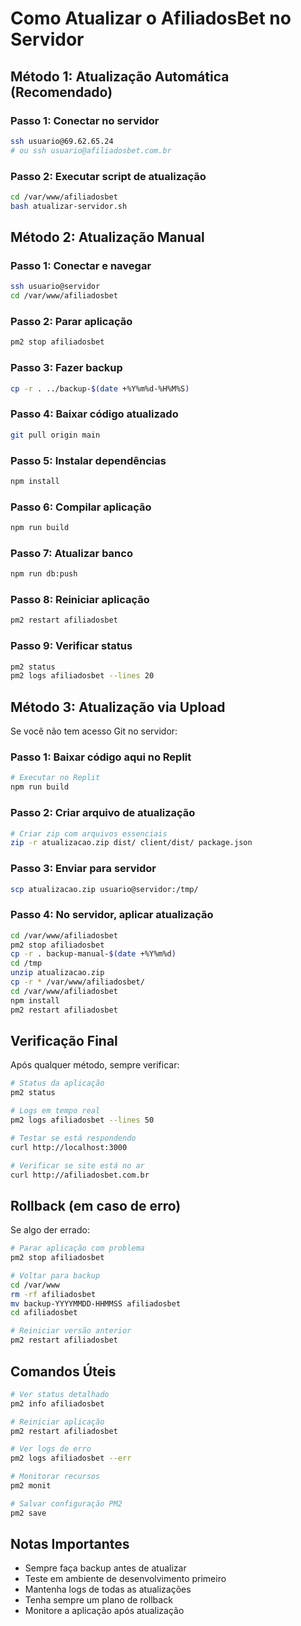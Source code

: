 # Como Atualizar o AfiliadosBet no Servidor

## Método 1: Atualização Automática (Recomendado)

### Passo 1: Conectar no servidor
```bash
ssh usuario@69.62.65.24
# ou ssh usuario@afiliadosbet.com.br
```

### Passo 2: Executar script de atualização
```bash
cd /var/www/afiliadosbet
bash atualizar-servidor.sh
```

## Método 2: Atualização Manual

### Passo 1: Conectar e navegar
```bash
ssh usuario@servidor
cd /var/www/afiliadosbet
```

### Passo 2: Parar aplicação
```bash
pm2 stop afiliadosbet
```

### Passo 3: Fazer backup
```bash
cp -r . ../backup-$(date +%Y%m%d-%H%M%S)
```

### Passo 4: Baixar código atualizado
```bash
git pull origin main
```

### Passo 5: Instalar dependências
```bash
npm install
```

### Passo 6: Compilar aplicação
```bash
npm run build
```

### Passo 7: Atualizar banco
```bash
npm run db:push
```

### Passo 8: Reiniciar aplicação
```bash
pm2 restart afiliadosbet
```

### Passo 9: Verificar status
```bash
pm2 status
pm2 logs afiliadosbet --lines 20
```

## Método 3: Atualização via Upload

Se você não tem acesso Git no servidor:

### Passo 1: Baixar código aqui no Replit
```bash
# Executar no Replit
npm run build
```

### Passo 2: Criar arquivo de atualização
```bash
# Criar zip com arquivos essenciais
zip -r atualizacao.zip dist/ client/dist/ package.json
```

### Passo 3: Enviar para servidor
```bash
scp atualizacao.zip usuario@servidor:/tmp/
```

### Passo 4: No servidor, aplicar atualização
```bash
cd /var/www/afiliadosbet
pm2 stop afiliadosbet
cp -r . backup-manual-$(date +%Y%m%d)
cd /tmp
unzip atualizacao.zip
cp -r * /var/www/afiliadosbet/
cd /var/www/afiliadosbet
npm install
pm2 restart afiliadosbet
```

## Verificação Final

Após qualquer método, sempre verificar:

```bash
# Status da aplicação
pm2 status

# Logs em tempo real
pm2 logs afiliadosbet --lines 50

# Testar se está respondendo
curl http://localhost:3000

# Verificar se site está no ar
curl http://afiliadosbet.com.br
```

## Rollback (em caso de erro)

Se algo der errado:

```bash
# Parar aplicação com problema
pm2 stop afiliadosbet

# Voltar para backup
cd /var/www
rm -rf afiliadosbet
mv backup-YYYYMMDD-HHMMSS afiliadosbet
cd afiliadosbet

# Reiniciar versão anterior
pm2 restart afiliadosbet
```

## Comandos Úteis

```bash
# Ver status detalhado
pm2 info afiliadosbet

# Reiniciar aplicação
pm2 restart afiliadosbet

# Ver logs de erro
pm2 logs afiliadosbet --err

# Monitorar recursos
pm2 monit

# Salvar configuração PM2
pm2 save
```

## Notas Importantes

- Sempre faça backup antes de atualizar
- Teste em ambiente de desenvolvimento primeiro
- Mantenha logs de todas as atualizações
- Tenha sempre um plano de rollback
- Monitore a aplicação após atualização